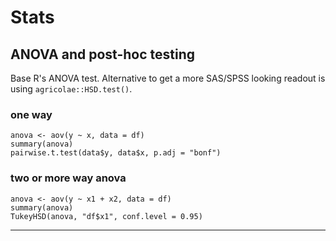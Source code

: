 # Stats



## ANOVA and post-hoc testing

Base R's ANOVA test.
Alternative to get a more SAS/SPSS looking readout is using `agricolae::HSD.test()`.


### one way

```
anova <- aov(y ~ x, data = df)
summary(anova)
pairwise.t.test(data$y, data$x, p.adj = "bonf")
```

### two or more way anova

```
anova <- aov(y ~ x1 + x2, data = df)
summary(anova)
TukeyHSD(anova, "df$x1", conf.level = 0.95)
```

<hr>
